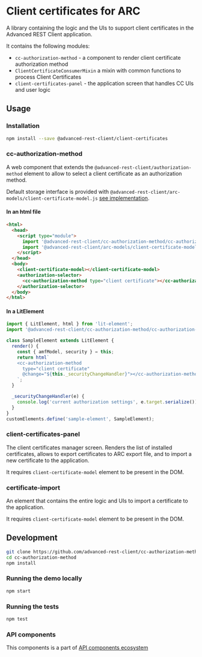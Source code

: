 # Client certificates for ARC

A library containing the logic and the UIs to support client certificates in the Advanced REST Client application.

It contains the following modules:

- `cc-authorization-method` - a component to render client certificate authorization method
- `ClientCertificateConsumerMixin` a mixin with common functions to process Client Certificates
- `client-certificates-panel` - the application screen that handles CC UIs and user logic

## Usage

### Installation

```bash
npm install --save @advanced-rest-client/client-certificates
```

### cc-authorization-method

A web component that extends the `@advanced-rest-client/authorization-method` element to allow to select a client certificate as an authorization method.

Default storage interface is provided with `@advanced-rest-client/arc-models/client-certificate-model.js` [see implementation](https://github.com/advanced-rest-client/arc-models/blob/stage/src/ClientCertificateModel.js).

#### In an html file

```html
<html>
  <head>
    <script type="module">
      import '@advanced-rest-client/cc-authorization-method/cc-authorization-method.js';
      import '@advanced-rest-client/arc-models/client-certificate-model.js';
    </script>
  </head>
  <body>
    <client-certificate-model></client-certificate-model>
    <authorization-selector>
      <cc-authorization-method type="client certificate"></cc-authorization-method>
    </authorization-selector>
  </body>
</html>
```

#### In a LitElement

```js
import { LitElement, html } from 'lit-element';
import '@advanced-rest-client/cc-authorization-method/cc-authorization-method.js';

class SampleElement extends LitElement {
  render() {
    const { amfModel, security } = this;
    return html`
    <cc-authorization-method
      type="client certificate"
      @change="${this._securityChangeHandler}"></cc-authorization-method>
    `;
  }

  _securityChangeHandler(e) {
    console.log('current authorization settings', e.target.serialize());
  }
}
customElements.define('sample-element', SampleElement);
```

### client-certificates-panel

The client certificates manager screen. Renders the list of installed certificates, allows to export certificates to ARC export file, and to import a new certificate to the application.

It requires `client-certificate-model` element to be present in the DOM.

### certificate-import

An element that contains the entire logic and UIs to import a certificate to the application.

It requires `client-certificate-model` element to be present in the DOM.

## Development

```sh
git clone https://github.com/advanced-rest-client/cc-authorization-method
cd cc-authorization-method
npm install
```

### Running the demo locally

```sh
npm start
```

### Running the tests

```sh
npm test
```

### API components

This components is a part of [API components ecosystem](https://elements.advancedrestclient.com/)
